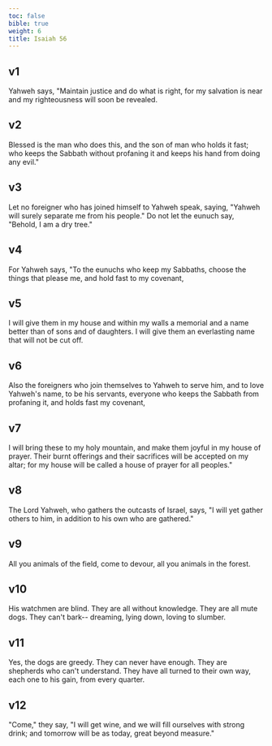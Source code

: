 ```yaml
---
toc: false
bible: true
weight: 6
title: Isaiah 56
---
```




## v1 
Yahweh says, "Maintain justice and do what is right, for my salvation is near and my righteousness will soon be revealed. 

## v2 
Blessed is the man who does this, and the son of man who holds it fast; who keeps the Sabbath without profaning it and keeps his hand from doing any evil." 

## v3 
Let no foreigner who has joined himself to Yahweh speak, saying, "Yahweh will surely separate me from his people." Do not let the eunuch say, "Behold, I am a dry tree." 

## v4 
For Yahweh says, "To the eunuchs who keep my Sabbaths, choose the things that please me, and hold fast to my covenant, 

## v5 
I will give them in my house and within my walls a memorial and a name better than of sons and of daughters. I will give them an everlasting name that will not be cut off. 

## v6 
Also the foreigners who join themselves to Yahweh to serve him, and to love Yahweh's name, to be his servants, everyone who keeps the Sabbath from profaning it, and holds fast my covenant, 

## v7 
I will bring these to my holy mountain, and make them joyful in my house of prayer. Their burnt offerings and their sacrifices will be accepted on my altar; for my house will be called a house of prayer for all peoples." 

## v8 
The Lord Yahweh, who gathers the outcasts of Israel, says, "I will yet gather others to him, in addition to his own who are gathered." 

## v9 
All you animals of the field, come to devour, all you animals in the forest. 

## v10 
His watchmen are blind. They are all without knowledge. They are all mute dogs. They can't bark-- dreaming, lying down, loving to slumber. 

## v11 
Yes, the dogs are greedy. They can never have enough. They are shepherds who can't understand. They have all turned to their own way, each one to his gain, from every quarter. 

## v12 
"Come," they say, "I will get wine, and we will fill ourselves with strong drink; and tomorrow will be as today, great beyond measure."
